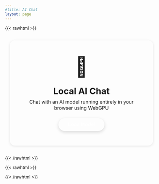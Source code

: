 ```yaml
---
#title: AI Chat
layout: page
---
```


{{< rawhtml >}}
<div id="chat-container">
  <div id="chat-status" class="status-box">
    <div class="status-content">
      <div class="status-icon">🤖</div>
      <div class="status-text">
        <h3>Local AI Chat</h3>
        <p>Chat with an AI model running entirely in your browser using WebGPU</p>
        <button id="load-model-btn" class="primary-button">Load Model</button>
        <div id="loading-info" class="loading-info" style="display: none;">
          <div class="spinner"></div>
          <span id="loading-text">Loading...</span>
        </div>
      </div>
    </div>
  </div>

  <div id="chat-interface" style="display: none;">
    <div id="chat-messages" class="chat-messages"></div>

    <div class="chat-input-container">
      <textarea 
        id="chat-input" 
        class="chat-input" 
        placeholder="Type a message..."
        rows="1"
      ></textarea>
      <button id="send-btn" class="send-button">
        <span>Send</span>
        <span class="send-icon">➤</span>
      </button>
    </div>
  </div>
</div>
{{< /rawhtml >}}

{{< rawhtml >}}
<style>
  #chat-container {
    max-width: 900px;
    margin: 2rem auto;
    padding: 0 1rem;
  }

  .status-box {
    background: var(--entry);
    border-radius: 16px;
    padding: 3rem 2rem;
    text-align: center;
    box-shadow: 0 2px 8px rgba(0, 0, 0, 0.1);
    border: 1px solid var(--border);
  }

  .status-content {
    display: flex;
    flex-direction: column;
    align-items: center;
    gap: 1.5rem;
  }

  .status-icon {
    font-size: 4rem;
  }

  .status-text h3 {
    margin: 0 0 0.5rem 0;
    color: var(--primary);
    font-size: 1.8rem;
  }

  .status-text p {
    margin: 0 0 1.5rem 0;
    color: var(--secondary);
    font-size: 1rem;
    max-width: 500px;
  }

  .primary-button {
    background: var(--primary);
    color: white;
    border: none;
    padding: 12px 32px;
    border-radius: 24px;
    font-size: 1rem;
    font-weight: 600;
    cursor: pointer;
    transition: all 0.3s ease;
    box-shadow: 0 4px 12px rgba(0, 0, 0, 0.15);
  }

  .primary-button:hover {
    transform: translateY(-2px);
    box-shadow: 0 6px 16px rgba(0, 0, 0, 0.2);
  }

  .primary-button:disabled {
    opacity: 0.5;
    cursor: not-allowed;
    transform: none;
  }

  .loading-info {
    display: flex;
    align-items: center;
    gap: 12px;
    margin-top: 1rem;
    color: var(--secondary);
  }

  .spinner {
    width: 20px;
    height: 20px;
    border: 3px solid var(--border);
    border-top-color: var(--primary);
    border-radius: 50%;
    animation: spin 1s linear infinite;
  }

  @keyframes spin {
    to { transform: rotate(360deg); }
  }

  #chat-interface {
    display: flex;
    flex-direction: column;
    height: 600px;
    background: var(--entry);
    border-radius: 16px;
    overflow: hidden;
    box-shadow: 0 2px 8px rgba(0, 0, 0, 0.1);
    border: 1px solid var(--border);
  }

  .chat-messages {
    flex: 1;
    overflow-y: auto;
    padding: 1.5rem;
    display: flex;
    flex-direction: column;
    gap: 1rem;
  }

  .message {
    display: flex;
    gap: 0.75rem;
    animation: fadeIn 0.3s ease;
  }

  @keyframes fadeIn {
    from { opacity: 0; transform: translateY(10px); }
    to { opacity: 1; transform: translateY(0); }
  }

  .message.user {
    flex-direction: row-reverse;
  }

  .message-avatar {
    width: 36px;
    height: 36px;
    border-radius: 50%;
    display: flex;
    align-items: center;
    justify-content: center;
    font-size: 1.2rem;
    flex-shrink: 0;
  }

  .message.user .message-avatar {
    background: var(--primary);
  }

  .message.assistant .message-avatar {
    background: var(--secondary);
  }

  .message-content {
    max-width: 70%;
    padding: 12px 16px;
    border-radius: 12px;
    line-height: 1.5;
  }

  .message.user .message-content {
    background: var(--primary);
    color: white;
    border-bottom-right-radius: 4px;
  }

  .message.assistant .message-content {
    background: var(--code-bg);
    color: var(--content);
    border-bottom-left-radius: 4px;
  }

  .chat-input-container {
    padding: 1rem;
    background: var(--theme);
    border-top: 1px solid var(--border);
    display: flex;
    gap: 0.75rem;
  }

  .chat-input {
    flex: 1;
    padding: 12px 16px;
    border: 2px solid var(--border);
    border-radius: 12px;
    background: var(--entry);
    color: var(--content);
    font-family: inherit;
    font-size: 0.95rem;
    resize: none;
    min-height: 44px;
    max-height: 120px;
    transition: border-color 0.3s ease;
  }

  .chat-input:focus {
    outline: none;
    border-color: var(--primary);
  }

  .send-button {
    padding: 0 20px;
    background: var(--primary);
    color: white;
    border: none;
    border-radius: 12px;
    cursor: pointer;
    font-weight: 600;
    display: flex;
    align-items: center;
    gap: 8px;
    transition: all 0.3s ease;
  }

  .send-button:hover {
    transform: scale(1.05);
    box-shadow: 0 4px 12px rgba(0, 0, 0, 0.2);
  }

  .send-button:disabled {
    opacity: 0.5;
    cursor: not-allowed;
    transform: none;
  }

  /* Animazione puntini di caricamento */
  .typing-indicator {
    display: inline-block;
  }

  .typing-indicator::after {
    content: '';
    animation: typing-dots 1.5s infinite;
  }

  @keyframes typing-dots {
    0%, 20% { content: '.'; }
    40% { content: '..'; }
    60%, 100% { content: '...'; }
  }

  @media (max-width: 768px) {
    #chat-interface {
      height: 500px;
    }

    .message-content {
      max-width: 85%;
    }

    .status-box {
      padding: 2rem 1rem;
    }
  }
</style>

<script type="module">
  import { pipeline, env } from 'https://cdn.jsdelivr.net/npm/@huggingface/transformers@3.7.5';

  // Configura per usare i modelli locali
  env.allowLocalModels = false;
  env.useBrowserCache = true;

  let generator = null;
  let isGenerating = false;
  let conversationHistory = [];

  let loadModelBtn, loadingInfo, loadingText, chatStatus, chatInterface, chatMessages, chatInput, sendBtn;

  /**
   * Inizializza gli elementi del DOM
   */
  function initializeElements() {
    loadModelBtn = document.getElementById('load-model-btn');
    loadingInfo = document.getElementById('loading-info');
    loadingText = document.getElementById('loading-text');
    chatStatus = document.getElementById('chat-status');
    chatInterface = document.getElementById('chat-interface');
    chatMessages = document.getElementById('chat-messages');
    chatInput = document.getElementById('chat-input');
    sendBtn = document.getElementById('send-btn');
  }

  /**
   * Carica e inizializza il modello
   */
  async function initializeModel() {
    try {
      loadModelBtn.style.display = 'none';
      loadingInfo.style.display = 'flex';
      loadingText.textContent = 'Initializing...';

      const model_id = 'onnx-community/granite-4.0-micro-ONNX-web';

      generator = await pipeline(
        'text-generation',
        model_id,
        {
          dtype: 'auto',
          device: 'webgpu',
          progress_callback: (data) => {
            if (data.status === 'progress') {
              const progressPercent = Math.round(data.progress);
              const fileName = data.file?.split('/').pop() || 'file';
              loadingText.textContent = `Download: ${fileName} (${progressPercent}%)`;
            } else if (data.status === 'done') {
              loadingText.textContent = 'Initializing model...';
            } else if (data.status === 'ready') {
              loadingText.textContent = 'Model ready!';
            }
          }
        }
      );

      // Modello caricato con successo
      chatStatus.style.display = 'none';
      chatInterface.style.display = 'flex';

      // Attendi un frame per permettere il rendering
      setTimeout(() => {
        if (chatInput) chatInput.focus();
      }, 100);

      addMessage('assistant', 'Hi! I\'m Granite 4.0 H Tiny, an AI assistant running in your browser. How can I help you?');

    } catch (error) {
      console.error(error);
      loadingInfo.style.display = 'none';
      loadModelBtn.style.display = 'block';
      loadingText.textContent = 'Errore: ' + error.message;

      // Fallback CPU se WebGPU non disponibile
      if (error.message.includes('WebGPU') || error.message.includes('webgpu')) {
        const useCPU = confirm('WebGPU is not available. Do you want to use CPU instead? (slower but functional)');
        if (useCPU) {
          loadModelWithCPU();
        }
      } else {
        alert('Unable to load the model. Check the console for details.\n\nError: ' + error.message);
      }
    }
  }

  /**
   * Carica il modello usando CPU come fallback
   */
  async function loadModelWithCPU() {
    try {
      loadModelBtn.style.display = 'none';
      loadingInfo.style.display = 'flex';
      loadingText.textContent = 'Loading model (CPU)...';

      const model_id = 'ibm-granite/granite-4.0-h-tiny';

      generator = await pipeline(
        'text-generation',
        model_id,
        {
          dtype: 'auto',
          device: 'wasm',
          progress_callback: (data) => {
            if (data.status === 'progress') {
              const progressPercent = Math.round(data.progress);
              const fileName = data.file?.split('/').pop() || 'file';
              loadingText.textContent = `Download: ${fileName} (${progressPercent}%)`;
            } else if (data.status === 'done') {
              loadingText.textContent = 'Initializing...';
            }
          }
        }
      );

      chatStatus.style.display = 'none';
      chatInterface.style.display = 'flex';

      // Attendi un frame per permettere il rendering
      setTimeout(() => {
        if (chatInput) chatInput.focus();
      }, 100);

      addMessage('assistant', 'Hi! I\'m using the CPU, so I might be a bit slower. How can I help you?');
    } catch (error) {
      console.error(error);
      loadingInfo.style.display = 'none';
      loadModelBtn.style.display = 'block';
      alert('Unable to load the model even with CPU.\n\nError: ' + error.message);
    }
  }

  /**
   * Aggiungi messaggio alla chat
   */
  function addMessage(role, content) {
    if (!chatMessages) {
      console.error('chatMessages not found!');
      return;
    }

    const messageDiv = document.createElement('div');
    messageDiv.className = `message ${role}`;

    const avatar = document.createElement('div');
    avatar.className = 'message-avatar';
    avatar.textContent = role === 'user' ? '👤' : '🤖';

    const contentDiv = document.createElement('div');
    contentDiv.className = 'message-content';
    contentDiv.textContent = content;

    messageDiv.appendChild(avatar);
    messageDiv.appendChild(contentDiv);
    chatMessages.appendChild(messageDiv);

    // Scroll automatico
    chatMessages.scrollTop = chatMessages.scrollHeight;
  }

  /**
   * Costruisci il prompt formattato
   */
  function buildPrompt(userMessage) {
    // Formato Granite: <|user|>\n{message}\n<|assistant|>\n
    let prompt = '';

    // Aggiungi storia recente (max 4 scambi)
    const recentHistory = conversationHistory.slice(-8);
    for (const msg of recentHistory) {
      if (msg.role === 'user') {
        prompt += `<|user|>\n${msg.content}\n`;
      } else {
        prompt += `<|assistant|>\n${msg.content}\n`;
      }
    }

    // Aggiungi nuovo messaggio
    prompt += `<|user|>\n${userMessage}\n<|assistant|>\n`;
    return prompt;
  }

  /**
   * Mostra indicatore di digitazione
   */
  function showTypingIndicator() {
    const messageDiv = document.createElement('div');
    messageDiv.className = 'message assistant typing-message';
    messageDiv.id = 'typing-indicator-msg';

    const avatar = document.createElement('div');
    avatar.className = 'message-avatar';
    avatar.textContent = '🤖';

    const contentDiv = document.createElement('div');
    contentDiv.className = 'message-content';
    contentDiv.innerHTML = '<span class="typing-indicator"></span>';

    messageDiv.appendChild(avatar);
    messageDiv.appendChild(contentDiv);
    chatMessages.appendChild(messageDiv);

    // Scroll automatico
    chatMessages.scrollTop = chatMessages.scrollHeight;
  }

  /**
   * Rimuovi indicatore di digitazione
   */
  function hideTypingIndicator() {
    const typingMsg = document.getElementById('typing-indicator-msg');
    if (typingMsg) {
      typingMsg.remove();
    }
  }

  /**
   * Invia messaggio e genera risposta
   */
  async function sendMessage() {
    const message = chatInput.value.trim();
    if (!message || isGenerating || !generator) return;

    // Aggiungi messaggio utente
    addMessage('user', message);
    conversationHistory.push({ role: "user", content: message });

    chatInput.value = '';
    chatInput.style.height = 'auto';

    isGenerating = true;
    sendBtn.disabled = true;
    sendBtn.textContent = 'Generating...';

    // Mostra indicatore di digitazione
    showTypingIndicator();

    try {
      const prompt = buildPrompt(message);

      // Genera risposta
      const output = await generator(prompt, {
        max_new_tokens: 512,
        temperature: 0.7,
        do_sample: true,
        top_k: 50,
        top_p: 0.95,
      });

      // Nascondi indicatore di digitazione
      hideTypingIndicator();

      // Estrai solo la risposta
      let assistantMessage = output[0].generated_text;
      assistantMessage = assistantMessage.substring(prompt.length).trim();

      // Pulisci output
      assistantMessage = assistantMessage.split['<|user|>'](0).trim();
      assistantMessage = assistantMessage.split['<|assistant|>'](0).trim();
      assistantMessage = assistantMessage.split['<|endoftext|>'](0).trim();

      if (assistantMessage) {
        addMessage('assistant', assistantMessage);
        conversationHistory.push({ role: "assistant", content: assistantMessage });

        // Limita storia
        if (conversationHistory.length > 8) {
          conversationHistory = conversationHistory.slice(-8);
        }
      } else {
        addMessage('assistant', 'Sorry, I didn\'t understand. Can you rephrase that?');
      }

    } catch (error) {
      hideTypingIndicator();
      console.error('Errore nella generazione:', error);
      addMessage('assistant', 'An error occurred: ' + error.message);
    } finally {
      isGenerating = false;
      sendBtn.disabled = false;
      sendBtn.innerHTML = '<span>Send</span><span class="send-icon">➤</span>';
      if (chatInput) chatInput.focus();
    }
  }

  // Event listeners - inizializza solo dopo DOMContentLoaded
  document.addEventListener('DOMContentLoaded', () => {
    console.log('Chat AI inizializzata');

    // Inizializza gli elementi del DOM
    initializeElements();

    // Aggiungi event listeners
    loadModelBtn.addEventListener('click', initializeModel);
    sendBtn.addEventListener('click', sendMessage);

    chatInput.addEventListener('keydown', (e) => {
      if (e.key === 'Enter' && !e.shiftKey) {
        e.preventDefault();
        sendMessage();
      }
    });

    // Auto-resize textarea
    chatInput.addEventListener('input', function() {
      this.style.height = 'auto';
      this.style.height = Math.min(this.scrollHeight, 120) + 'px';
    });
  });
</script>
{{< /rawhtml >}}

